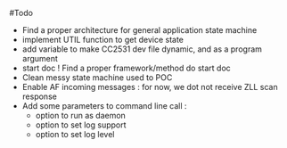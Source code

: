 #Todo

* Find a proper architecture for general application state machine
* implement UTIL function to get device state
* add variable to make CC2531 dev file dynamic, and as a program argument
* start doc ! Find a proper framework/method do start doc
* Clean messy state machine used to POC
* Enable AF incoming messages : for now, we dot not receive ZLL scan response
* Add some parameters to command line call :
    * option to run as daemon
    * option to set log support
    * option to set log level
